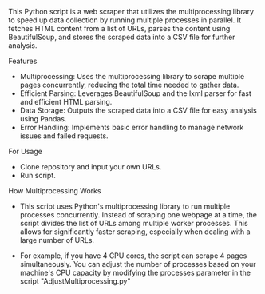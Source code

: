 This Python script is a web scraper that utilizes the multiprocessing library to speed up data collection by running multiple processes in parallel. 
It fetches HTML content from a list of URLs, parses the content using BeautifulSoup, and stores the scraped data into a CSV file for further analysis.

Features
- Multiprocessing: Uses the multiprocessing library to scrape multiple pages concurrently, reducing the total time needed to gather data.
- Efficient Parsing: Leverages BeautifulSoup and the lxml parser for fast and efficient HTML parsing.
- Data Storage: Outputs the scraped data into a CSV file for easy analysis using Pandas.
- Error Handling: Implements basic error handling to manage network issues and failed requests.

For Usage
- Clone repository and input your own URLs.
- Run script.

How Multiprocessing Works
- This script uses Python's multiprocessing library to run multiple processes concurrently. Instead of scraping one webpage at a time, the script divides the list of URLs among multiple worker processes. This allows for significantly faster scraping, especially when dealing with a large number of URLs.

- For example, if you have 4 CPU cores, the script can scrape 4 pages simultaneously. You can adjust the number of processes based on your machine's CPU capacity by modifying the processes parameter in the script "AdjustMultiprocessing.py"
